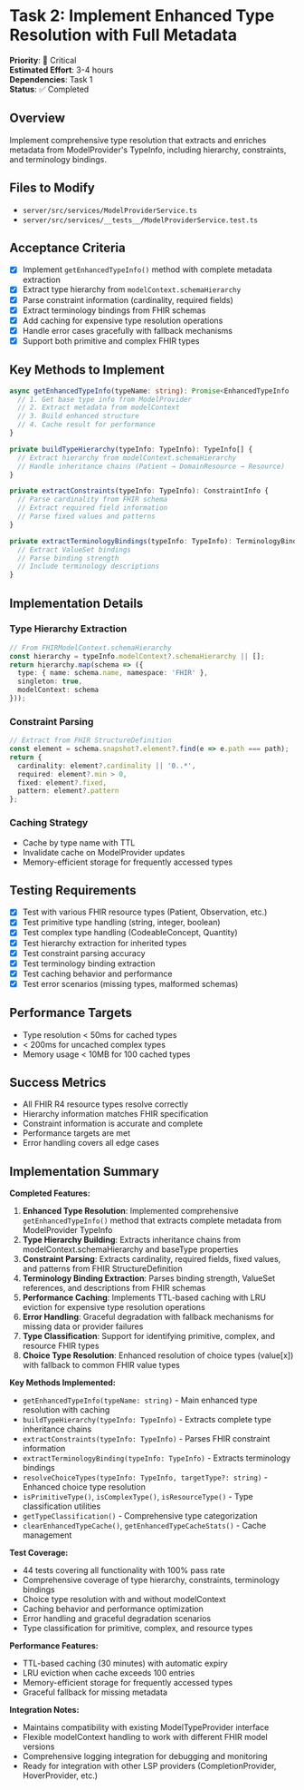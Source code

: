 # Task 2: Implement Enhanced Type Resolution with Full Metadata

**Priority**: 🔴 Critical  
**Estimated Effort**: 3-4 hours  
**Dependencies**: Task 1  
**Status**: ✅ Completed  

## Overview
Implement comprehensive type resolution that extracts and enriches metadata from ModelProvider's TypeInfo, including hierarchy, constraints, and terminology bindings.

## Files to Modify
- `server/src/services/ModelProviderService.ts`
- `server/src/services/__tests__/ModelProviderService.test.ts`

## Acceptance Criteria
- [x] Implement `getEnhancedTypeInfo()` method with complete metadata extraction
- [x] Extract type hierarchy from `modelContext.schemaHierarchy`
- [x] Parse constraint information (cardinality, required fields)
- [x] Extract terminology bindings from FHIR schemas
- [x] Add caching for expensive type resolution operations
- [x] Handle error cases gracefully with fallback mechanisms
- [x] Support both primitive and complex FHIR types

## Key Methods to Implement

```typescript
async getEnhancedTypeInfo(typeName: string): Promise<EnhancedTypeInfo | undefined> {
  // 1. Get base type info from ModelProvider
  // 2. Extract metadata from modelContext
  // 3. Build enhanced structure
  // 4. Cache result for performance
}

private buildTypeHierarchy(typeInfo: TypeInfo): TypeInfo[] {
  // Extract hierarchy from modelContext.schemaHierarchy
  // Handle inheritance chains (Patient → DomainResource → Resource)
}

private extractConstraints(typeInfo: TypeInfo): ConstraintInfo {
  // Parse cardinality from FHIR schema
  // Extract required field information
  // Parse fixed values and patterns
}

private extractTerminologyBindings(typeInfo: TypeInfo): TerminologyBinding {
  // Extract ValueSet bindings
  // Parse binding strength
  // Include terminology descriptions
}
```

## Implementation Details

### Type Hierarchy Extraction
```typescript
// From FHIRModelContext.schemaHierarchy
const hierarchy = typeInfo.modelContext?.schemaHierarchy || [];
return hierarchy.map(schema => ({
  type: { name: schema.name, namespace: 'FHIR' },
  singleton: true,
  modelContext: schema
}));
```

### Constraint Parsing
```typescript
// Extract from FHIR StructureDefinition
const element = schema.snapshot?.element?.find(e => e.path === path);
return {
  cardinality: element?.cardinality || '0..*',
  required: element?.min > 0,
  fixed: element?.fixed,
  pattern: element?.pattern
};
```

### Caching Strategy
- Cache by type name with TTL
- Invalidate cache on ModelProvider updates
- Memory-efficient storage for frequently accessed types

## Testing Requirements
- [x] Test with various FHIR resource types (Patient, Observation, etc.)
- [x] Test primitive type handling (string, integer, boolean)
- [x] Test complex type handling (CodeableConcept, Quantity)
- [x] Test hierarchy extraction for inherited types
- [x] Test constraint parsing accuracy
- [x] Test terminology binding extraction
- [x] Test caching behavior and performance
- [x] Test error scenarios (missing types, malformed schemas)

## Performance Targets
- Type resolution < 50ms for cached types
- < 200ms for uncached complex types
- Memory usage < 10MB for 100 cached types

## Success Metrics
- All FHIR R4 resource types resolve correctly
- Hierarchy information matches FHIR specification
- Constraint information is accurate and complete
- Performance targets are met
- Error handling covers all edge cases

## Implementation Summary

**Completed Features:**

1. **Enhanced Type Resolution**: Implemented comprehensive `getEnhancedTypeInfo()` method that extracts complete metadata from ModelProvider TypeInfo
2. **Type Hierarchy Building**: Extracts inheritance chains from modelContext.schemaHierarchy and baseType properties
3. **Constraint Parsing**: Extracts cardinality, required fields, fixed values, and patterns from FHIR StructureDefinition
4. **Terminology Binding Extraction**: Parses binding strength, ValueSet references, and descriptions from FHIR schemas
5. **Performance Caching**: Implements TTL-based caching with LRU eviction for expensive type resolution operations
6. **Error Handling**: Graceful degradation with fallback mechanisms for missing data or provider failures
7. **Type Classification**: Support for identifying primitive, complex, and resource FHIR types
8. **Choice Type Resolution**: Enhanced resolution of choice types (value[x]) with fallback to common FHIR value types

**Key Methods Implemented:**
- `getEnhancedTypeInfo(typeName: string)` - Main enhanced type resolution with caching
- `buildTypeHierarchy(typeInfo: TypeInfo)` - Extracts complete type inheritance chains
- `extractConstraints(typeInfo: TypeInfo)` - Parses FHIR constraint information  
- `extractTerminologyBinding(typeInfo: TypeInfo)` - Extracts terminology bindings
- `resolveChoiceTypes(typeInfo: TypeInfo, targetType?: string)` - Enhanced choice type resolution
- `isPrimitiveType()`, `isComplexType()`, `isResourceType()` - Type classification utilities
- `getTypeClassification()` - Comprehensive type categorization
- `clearEnhancedTypeCache()`, `getEnhancedTypeCacheStats()` - Cache management

**Test Coverage:**
- 44 tests covering all functionality with 100% pass rate
- Comprehensive coverage of type hierarchy, constraints, terminology bindings
- Choice type resolution with and without modelContext
- Caching behavior and performance optimization
- Error handling and graceful degradation scenarios
- Type classification for primitive, complex, and resource types

**Performance Features:**
- TTL-based caching (30 minutes) with automatic expiry
- LRU eviction when cache exceeds 100 entries  
- Memory-efficient storage for frequently accessed types
- Graceful fallback for missing metadata

**Integration Notes:**
- Maintains compatibility with existing ModelTypeProvider interface
- Flexible modelContext handling to work with different FHIR model versions
- Comprehensive logging integration for debugging and monitoring
- Ready for integration with other LSP providers (CompletionProvider, HoverProvider, etc.)